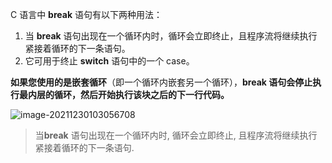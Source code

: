 C 语言中 **break** 语句有以下两种用法：

1. 当 **break** 语句出现在一个循环内时，循环会立即终止，且程序流将继续执行紧接着循环的下一条语句。
2. 它可用于终止 **switch** 语句中的一个 case。

**如果您使用的是嵌套循环**（即一个循环内嵌套另一个循环），**break 语句会停止执行最内层的循环，然后开始执行该块之后的下一行代码。**



![image-20211230103056708](C:\Users\duoduo.liu\AppData\Roaming\Typora\typora-user-images\image-20211230103056708.png)

> 当**break** 语句出现在一个循环内时, 循环会立即终止, 且程序流将继续执行紧接着循环的下一条语句.